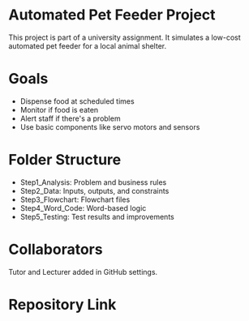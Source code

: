 # Automated Pet Feeder Project

This project is part of a university assignment. It simulates a low-cost automated pet feeder for a local animal shelter.

# Goals
- Dispense food at scheduled times
- Monitor if food is eaten
- Alert staff if there's a problem
- Use basic components like servo motors and sensors

# Folder Structure
- Step1_Analysis: Problem and business rules
- Step2_Data: Inputs, outputs, and constraints
- Step3_Flowchart: Flowchart files
- Step4_Word_Code: Word-based logic
- Step5_Testing: Test results and improvements

# Collaborators
Tutor and Lecturer added in GitHub settings.

# Repository Link
